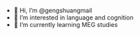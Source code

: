 - 👋 Hi, I’m @gengshuangmail
- 👀 I’m interested in language and cognition
- 🌱 I’m currently learning MEG studies


<!---
gengshuangmail/gengshuangmail is a ✨ special ✨ repository because its `README.md` (this file) appears on your GitHub profile.
You can click the Preview link to take a look at your changes.
--->
